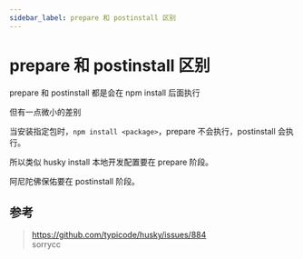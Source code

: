 ```yaml
---
sidebar_label: prepare 和 postinstall 区别
---
```

# prepare 和 postinstall 区别

prepare 和 postinstall 都是会在 npm install 后面执行   

但有一点微小的差别  

当安装指定包时，`npm install <package>`，prepare 不会执行，postinstall 会执行。

所以类似 husky install 本地开发配置要在 prepare 阶段。  

阿尼陀佛保佑要在 postinstall 阶段。

##  参考
> https://github.com/typicode/husky/issues/884  
> sorrycc